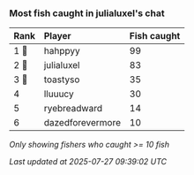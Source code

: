 ### Most fish caught in julialuxel's chat

| Rank  | Player           | Fish caught |
|:------|:-----------------|:------------|
| 1 🥇  | hahppyy          | 99          |
| 2 🥈  | julialuxel       | 83          |
| 3 🥉  | toastyso         | 35          |
| 4     | lluuucy          | 30          |
| 5     | ryebreadward     | 14          |
| 6     | dazedforevermore | 10          |

_Only showing fishers who caught >= 10 fish_

_Last updated at 2025-07-27 09:39:02 UTC_
